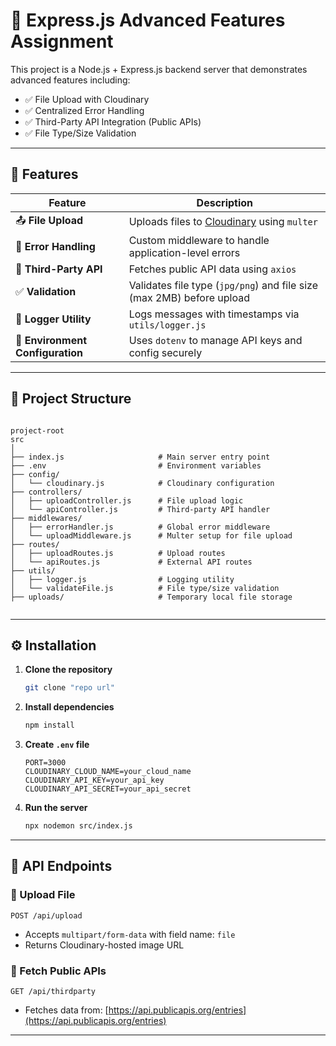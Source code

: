 # 📁 Express.js Advanced Features Assignment

This project is a Node.js + Express.js backend server that demonstrates advanced features including:

- ✅ File Upload with Cloudinary
- ✅ Centralized Error Handling
- ✅ Third-Party API Integration (Public APIs)
- ✅ File Type/Size Validation

---

## 🚀 Features

| Feature                          | Description                                                           |
| -------------------------------- | --------------------------------------------------------------------- |
| 📤 **File Upload**               | Uploads files to [Cloudinary](https://cloudinary.com/) using `multer` |
| 🛑 **Error Handling**            | Custom middleware to handle application-level errors                  |
| 🔌 **Third-Party API**           | Fetches public API data using `axios`                                 |
| ✅ **Validation**                | Validates file type (`jpg/png`) and file size (max 2MB) before upload |
| 🧠 **Logger Utility**            | Logs messages with timestamps via `utils/logger.js`                   |
| 🔐 **Environment Configuration** | Uses `dotenv` to manage API keys and config securely                  |

---

## 📁 Project Structure

```

project-root
src
│
├── index.js                     # Main server entry point
├── .env                         # Environment variables
├── config/
│   └── cloudinary.js            # Cloudinary configuration
├── controllers/
│   ├── uploadController.js      # File upload logic
│   └── apiController.js         # Third-party API handler
├── middlewares/
│   ├── errorHandler.js          # Global error middleware
│   └── uploadMiddleware.js      # Multer setup for file upload
├── routes/
│   ├── uploadRoutes.js          # Upload routes
│   └── apiRoutes.js             # External API routes
├── utils/
│   ├── logger.js                # Logging utility
│   └── validateFile.js          # File type/size validation
├── uploads/                     # Temporary local file storage


```

---

## ⚙️ Installation

1. **Clone the repository**

   ```bash
   git clone "repo url"
   ```

2. **Install dependencies**

   ```bash
   npm install
   ```

3. **Create `.env` file**

   ```env
   PORT=3000
   CLOUDINARY_CLOUD_NAME=your_cloud_name
   CLOUDINARY_API_KEY=your_api_key
   CLOUDINARY_API_SECRET=your_api_secret
   ```

4. **Run the server**

   ```bash
   npx nodemon src/index.js
   ```

---

## 🧪 API Endpoints

### 🔼 Upload File

```
POST /api/upload
```

- Accepts `multipart/form-data` with field name: `file`
- Returns Cloudinary-hosted image URL

### 🔽 Fetch Public APIs

```
GET /api/thirdparty
```

- Fetches data from: [https://api.publicapis.org/entries](https://api.publicapis.org/entries)

---
